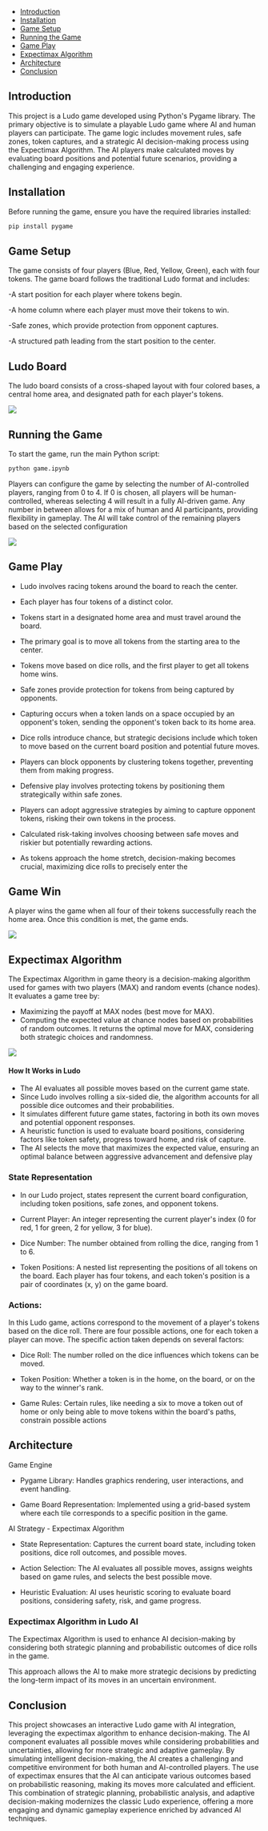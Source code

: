 - [Introduction](#introduction)
- [Installation](#installation)
- [Game Setup](#game-setup)
- [Running the Game](#running-the-game)
- [Game Play](#game-play)
- [Expectimax Algorithm](#expectimax-algorithm)
- [Architecture](#architecture)
- [Conclusion](#conclusion)
  

## Introduction 

This project is a Ludo game developed using Python's Pygame library. The primary objective is to simulate a playable Ludo game where AI and human players can participate. The game logic includes movement rules, safe zones, token captures, and a strategic AI decision-making process using the Expectimax Algorithm. The AI players make calculated moves by evaluating board positions and potential future scenarios, providing a challenging and engaging experience.



## Installation
Before running the game, ensure you have the required libraries installed:
~~~bash
pip install pygame 
~~~

## Game Setup
The game consists of four players (Blue, Red, Yellow, Green), each with four tokens. The game board follows the traditional Ludo format and includes:

-A start position for each player where tokens begin.

-A home column where each player must move their tokens to win.

-Safe zones, which provide protection from opponent captures.

-A structured path leading from the start position to the center.

## Ludo Board
The ludo board consists of a cross-shaped layout with four colored bases, a central home area, and designated path for each player's tokens.

![](image3.jpg) 
## Running the Game
To start the game, run the main Python script:
~~~bash
python game.ipynb
~~~


Players can configure the game by selecting the number of AI-controlled players, ranging from 0 to 4. If 0 is chosen, all players will be human-controlled, whereas selecting 4 will result in a fully AI-driven game. Any number in between allows for a mix of human and AI participants, providing flexibility in gameplay. The AI will take control of the remaining players based on the selected configuration

![](image1.jpg)

## Game Play 

-   Ludo involves racing tokens around the board to reach the center.

-   Each player has four tokens of a distinct color.

-   Tokens start in a designated home area and must travel around the
    board.

-   The primary goal is to move all tokens from the starting area to the
    center.

-   Tokens move based on dice rolls, and the first player to get all
    tokens home wins.

-   Safe zones provide protection for tokens from being captured by
    opponents.

-   Capturing occurs when a token lands on a space occupied by an
    opponent\'s token, sending the opponent\'s token back to its home
    area.

-   Dice rolls introduce chance, but strategic decisions include which
    token to move based on the current board position and potential
    future moves.

-   Players can block opponents by clustering tokens together,
    preventing them from making progress.

-   Defensive play involves protecting tokens by positioning them
    strategically within safe zones.

-   Players can adopt aggressive strategies by aiming to capture
    opponent tokens, risking their own tokens in the process.

-   Calculated risk-taking involves choosing between safe moves and
    riskier but potentially rewarding actions.

-   As tokens approach the home stretch, decision-making becomes
    crucial, maximizing dice rolls to precisely enter the

## Game Win
A player wins the game when all four of their tokens successfully reach the home area. Once this condition is met, the game ends.

![](image4.jpg)

## Expectimax Algorithm  

The Expectimax Algorithm in game theory is a decision-making algorithm used for games with two players (MAX) and random events (chance nodes). It evaluates a game tree by:

- Maximizing the payoff at MAX nodes (best move for MAX).
- Computing the expected value at chance nodes based on probabilities of random outcomes. It returns the optimal move for MAX, considering both strategic 
  choices and randomness.

![](image2.webp)  

#### How It Works in Ludo
- The AI evaluates all possible moves based on the current game state.
- Since Ludo involves rolling a six-sided die, the algorithm accounts for all possible dice outcomes and their probabilities.
- It simulates different future game states, factoring in both its own moves and potential opponent responses.
- A heuristic function is used to evaluate board positions, considering factors like token safety, progress toward home, and risk of capture.
- The AI selects the move that maximizes the expected value, ensuring an optimal balance between aggressive advancement and defensive play

### State Representation

-   In our Ludo project, states represent the current board
    configuration, including token positions, safe zones, and opponent
    tokens.

-   Current Player: An integer representing the current player\'s index
    (0 for red, 1 for green, 2 for yellow, 3 for blue).

-   Dice Number: The number obtained from rolling the dice, ranging from
    1 to 6.

-   Token Positions: A nested list representing the positions of all
    tokens on the board. Each player has four tokens, and each token\'s
    position is a pair of coordinates (x, y) on the game board.

### Actions:

In this Ludo game, actions correspond to the movement of a player\'s
tokens based on the dice roll. There are four possible actions, one for
each token a player can move. The specific action taken depends on
several factors:

-   Dice Roll: The number rolled on the dice influences which tokens can
    be moved.

-   Token Position: Whether a token is in the home, on the board, or on
    the way to the winner\'s rank.

-   Game Rules: Certain rules, like needing a six to move a token out of
    home or only being able to move tokens within the board\'s paths,
    constrain possible actions

## Architecture
Game Engine

- Pygame Library: Handles graphics rendering, user interactions, and event handling.

- Game Board Representation: Implemented using a grid-based system where each tile corresponds to a specific position in the game.

AI Strategy - Expectimax Algorithm

- State Representation: Captures the current board state, including token positions, dice roll outcomes, and possible moves.

- Action Selection: The AI evaluates all possible moves, assigns weights based on game rules, and selects the best possible move.

- Heuristic Evaluation: AI uses heuristic scoring to evaluate board positions, considering safety, risk, and game progress.
### Expectimax Algorithm in Ludo AI
The Expectimax Algorithm is used to enhance AI decision-making by considering both strategic planning and probabilistic outcomes of dice rolls in the game.


This approach allows the AI to make more strategic decisions by predicting the long-term impact of its moves in an uncertain environment.


## Conclusion

This project showcases an interactive Ludo game with AI integration, leveraging the expectimax algorithm to enhance decision-making. The AI component evaluates all possible moves while considering probabilities and uncertainties, allowing for more strategic and adaptive gameplay. By simulating intelligent decision-making, the AI creates a challenging and competitive environment for both human and AI-controlled players. The use of expectimax ensures that the AI can anticipate various outcomes based on probabilistic reasoning, making its moves more calculated and efficient. This combination of strategic planning, probabilistic analysis, and adaptive decision-making modernizes the classic Ludo experience, offering a more engaging and dynamic gameplay experience enriched by advanced AI techniques.
